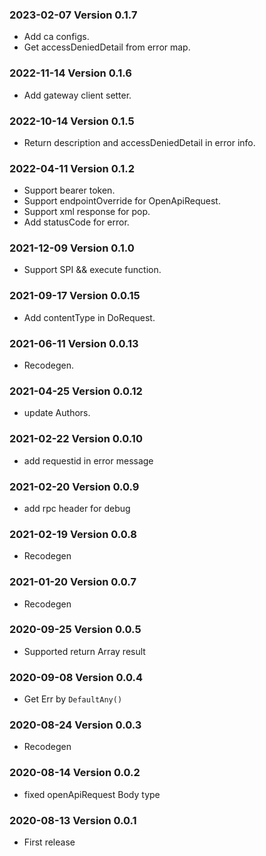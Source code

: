 ### 2023-02-07 Version 0.1.7

- Add ca configs.
- Get accessDeniedDetail from error map.

### 2022-11-14 Version 0.1.6

- Add gateway client setter.

### 2022-10-14 Version 0.1.5

- Return description and accessDeniedDetail in error info.

### 2022-04-11 Version 0.1.2

- Support bearer token.
- Support endpointOverride for OpenApiRequest.
- Support xml response for pop.
- Add statusCode for error.

### 2021-12-09 Version 0.1.0

- Support SPI && execute function.

### 2021-09-17 Version 0.0.15

- Add contentType in DoRequest.

### 2021-06-11 Version 0.0.13

- Recodegen.

### 2021-04-25 Version 0.0.12

- update Authors.

### 2021-02-22 Version 0.0.10

- add requestid in error message

### 2021-02-20 Version 0.0.9

- add rpc header for debug

### 2021-02-19 Version 0.0.8

- Recodegen

### 2021-01-20 Version 0.0.7

- Recodegen

### 2020-09-25 Version 0.0.5

- Supported return Array result

### 2020-09-08 Version 0.0.4

- Get Err by `DefaultAny()`

### 2020-08-24 Version 0.0.3

- Recodegen

### 2020-08-14 Version 0.0.2

- fixed openApiRequest Body type

### 2020-08-13 Version 0.0.1

- First release
